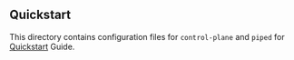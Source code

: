 ## Quickstart

This directory contains configuration files for `control-plane` and `piped` for [Quickstart](https://pipecd.dev/docs/quickstart) Guide.

